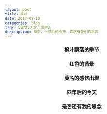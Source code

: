```yaml
---
layout: post
title: 枫叶
date: 2017-09-10
categories: blog
tags: [思念,大学，应聘]
description: 初恋，十年后的今天，依然有我们的思念
---
```


<h3 align = "center">枫叶飘落的季节</h3>

<h3 align = "center">红色的背景</h3>

<h3 align = "center">莫名的感伤出现</h3>

<h3 align = "center">四年后的今天</h3>

<h3 align = "center">是否还有我的思念</h3>
